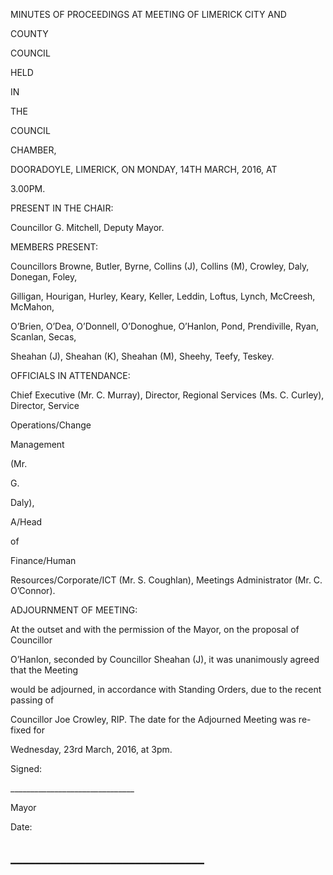 MINUTES OF PROCEEDINGS AT MEETING OF LIMERICK CITY AND

COUNTY

COUNCIL

HELD

IN

THE

COUNCIL

CHAMBER,

DOORADOYLE, LIMERICK, ON MONDAY, 14TH MARCH, 2016, AT

3.00PM.

PRESENT IN THE CHAIR:

Councillor G. Mitchell, Deputy Mayor.

MEMBERS PRESENT:

Councillors Browne, Butler, Byrne, Collins (J), Collins (M), Crowley, Daly, Donegan, Foley,

Gilligan, Hourigan, Hurley, Keary, Keller, Leddin, Loftus, Lynch, McCreesh, McMahon,

O’Brien, O’Dea, O’Donnell, O’Donoghue, O’Hanlon, Pond, Prendiville, Ryan, Scanlan, Secas,

Sheahan (J), Sheahan (K), Sheahan (M), Sheehy, Teefy, Teskey.

OFFICIALS IN ATTENDANCE:

Chief Executive (Mr. C. Murray), Director, Regional Services (Ms. C. Curley), Director, Service

Operations/Change

Management

(Mr.

G.

Daly),

A/Head

of

Finance/Human

Resources/Corporate/ICT (Mr. S. Coughlan), Meetings Administrator (Mr. C. O’Connor).

ADJOURNMENT OF MEETING:

At the outset and with the permission of the Mayor, on the proposal of Councillor

O’Hanlon, seconded by Councillor Sheahan (J), it was unanimously agreed that the Meeting

would be adjourned, in accordance with Standing Orders, due to the recent passing of

Councillor Joe Crowley, RIP. The date for the Adjourned Meeting was re-fixed for

Wednesday, 23rd March, 2016, at 3pm.

Signed:

\_\_\_\_\_\_\_\_\_\_\_\_\_\_\_\_\_\_\_\_\_\_\_\_\_\_\_\_\_\_\_

Mayor

Date:

\_\_\_\_\_\_\_\_\_\_\_\_\_\_\_\_\_\_\_\_\_\_\_\_\_\_\_\_\_\_\_
---
